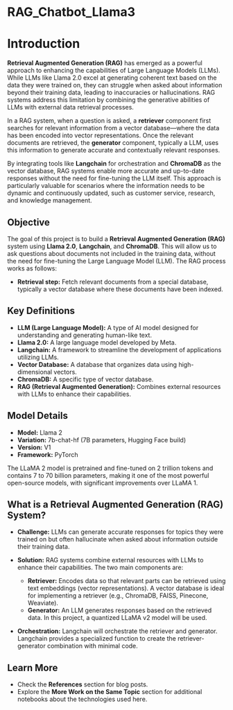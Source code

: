 # RAG_Chatbot_Llama3

# Introduction
**Retrieval Augmented Generation (RAG)** has emerged as a powerful approach to enhancing the capabilities of Large Language Models (LLMs). While LLMs like Llama 2.0 excel at generating coherent text based on the data they were trained on, they can struggle when asked about information beyond their training data, leading to inaccuracies or hallucinations. RAG systems address this limitation by combining the generative abilities of LLMs with external data retrieval processes.

In a RAG system, when a question is asked, a **retriever** component first searches for relevant information from a vector database—where the data has been encoded into vector representations. Once the relevant documents are retrieved, the **generator** component, typically a LLM, uses this information to generate accurate and contextually relevant responses.

By integrating tools like **Langchain** for orchestration and **ChromaDB** as the vector database, RAG systems enable more accurate and up-to-date responses without the need for fine-tuning the LLM itself. This approach is particularly valuable for scenarios where the information needs to be dynamic and continuously updated, such as customer service, research, and knowledge management.

## Objective

The goal of this project is to build a **Retrieval Augmented Generation (RAG)** system using **Llama 2.0**, **Langchain**, and **ChromaDB**. This will allow us to ask questions about documents not included in the training data, without the need for fine-tuning the Large Language Model (LLM). The RAG process works as follows:

- **Retrieval step:** Fetch relevant documents from a special database, typically a vector database where these documents have been indexed.
  
## Key Definitions

- **LLM (Large Language Model):** A type of AI model designed for understanding and generating human-like text.
- **Llama 2.0:** A large language model developed by Meta.
- **Langchain:** A framework to streamline the development of applications utilizing LLMs.
- **Vector Database:** A database that organizes data using high-dimensional vectors.
- **ChromaDB:** A specific type of vector database.
- **RAG (Retrieval Augmented Generation):** Combines external resources with LLMs to enhance their capabilities.

## Model Details

- **Model:** Llama 2
- **Variation:** 7b-chat-hf (7B parameters, Hugging Face build)
- **Version:** V1
- **Framework:** PyTorch

The LLaMA 2 model is pretrained and fine-tuned on 2 trillion tokens and contains 7 to 70 billion parameters, making it one of the most powerful open-source models, with significant improvements over LLaMA 1.

## What is a Retrieval Augmented Generation (RAG) System?

- **Challenge:** LLMs can generate accurate responses for topics they were trained on but often hallucinate when asked about information outside their training data.
  
- **Solution:** RAG systems combine external resources with LLMs to enhance their capabilities. The two main components are:
  - **Retriever:** Encodes data so that relevant parts can be retrieved using text embeddings (vector representations). A vector database is ideal for implementing a retriever (e.g., ChromaDB, FAISS, Pinecone, Weaviate).
  - **Generator:** An LLM generates responses based on the retrieved data. In this project, a quantized LLaMA v2 model will be used.

- **Orchestration:** Langchain will orchestrate the retriever and generator. Langchain provides a specialized function to create the retriever-generator combination with minimal code.










































## Learn More

- Check the **References** section for blog posts.
- Explore the **More Work on the Same Topic** section for additional notebooks about the technologies used here.
